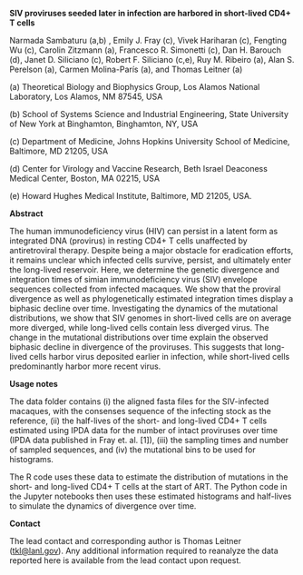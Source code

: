 **SIV proviruses seeded later in infection are harbored in short-lived CD4+ T cells**

Narmada Sambaturu (a,b) , Emily J. Fray (c), Vivek Hariharan (c), Fengting Wu (c), Carolin Zitzmann (a), Francesco R. Simonetti (c), Dan H. Barouch (d), Janet D. Siliciano (c), Robert F. Siliciano (c,e), Ruy M. Ribeiro (a), Alan S. Perelson (a), Carmen Molina-París (a), and Thomas Leitner (a) 

(a) Theoretical Biology and Biophysics Group, Los Alamos National Laboratory, Los Alamos, NM 87545, USA

(b) School of Systems Science and Industrial Engineering, State University of New York at Binghamton, Binghamton, NY, USA

(c) Department of Medicine, Johns Hopkins University School of Medicine, Baltimore, MD 21205, USA

(d) Center for Virology and Vaccine Research, Beth Israel Deaconess Medical Center, Boston, MA 02215, USA

(e) Howard Hughes Medical Institute, Baltimore, MD 21205, USA.

**Abstract**

The human immunodeficiency virus (HIV) can persist in a latent form as integrated DNA (provirus) in resting CD4+ T cells unaffected by antiretroviral therapy. Despite being a major obstacle for eradication efforts, it remains unclear which infected cells survive, persist, and ultimately enter the long-lived reservoir. Here, we determine the genetic divergence and integration times of simian immunodeficiency virus (SIV) envelope sequences collected from infected macaques. We show that the proviral divergence as well as phylogenetically estimated integration times display a biphasic decline over time. Investigating the dynamics of the mutational distributions, we show that SIV genomes in short-lived cells are on average more diverged, while long-lived cells contain less diverged virus. The change in the mutational distributions over time explain the observed biphasic decline in divergence of the proviruses. This suggests that long-lived cells harbor virus deposited earlier in infection, while short-lived cells predominantly harbor more recent virus.


**Usage notes**

The data folder contains (i) the aligned fasta files for the SIV-infected macaques, with the consenses sequence of the infecting stock as the reference, (ii) the half-lives of the short- and long-lived CD4+ T cells estimated using IPDA data for the number of intact proviruses over time (IPDA data published in Fray et. al. [1]), (iii) the sampling times and number of sampled sequences, and (iv) the mutational bins to be used for histograms.


The R code uses these data to estimate the distribution of mutations in the short- and long-lived CD4+ T cells at the start of ART. The Python code in the Jupyter notebooks then uses these estimated histograms and half-lives to simulate the dynamics of divergence over time.


**Contact**

The lead contact and corresponding author is Thomas Leitner (tkl@lanl.gov). Any additional information required to reanalyze the data reported here is available from the lead contact upon request.
